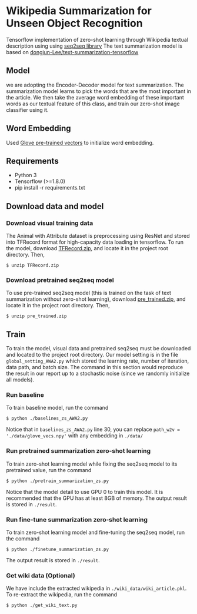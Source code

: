 # Wikipedia Summarization for Unseen Object Recognition
Tensorflow implementation of zero-shot learning through Wikipedia textual description using using [seq2seq library](https://www.tensorflow.org/api_guides/python/contrib.seq2seq)
The text summarization model is based on [dongjun-Lee/text-summarization-tensorflow](https://github.com/dongjun-Lee/text-summarization-tensorflow)

## Model
we are  adopting  the  Encoder-Decoder model for text summarization. The summarization model learns to pick the words that are the most important in the article. We then take the average word embedding of these important words as our textual feature of this class, and train our zero-shot image classifier using it.

## Word Embedding
Used [Glove pre-trained vectors](https://nlp.stanford.edu/projects/glove/) to initialize word embedding.

## Requirements
- Python 3
- Tensorflow (>=1.8.0)
- pip install -r requirements.txt

## Download data and model

### Download visual training data
The Animal with Attribute dataset is preprocessing using ResNet and stored into TFRecord format for high-capacity data loading in tensorflow. To run the model,  download [TFRecord.zip](https://drive.google.com/file/d/1V8pS1eoiv51wfiVp2rOB7IvJ5PeQs2n-/view?usp=sharing), and locate it in the project root directory. Then,
```
$ unzip TFRecord.zip
```

### Download pretrained seq2seq model 
To use pre-trained seq2seq model (this is trained on the task of text summarization without zero-shot learning), download [pre_trained.zip](https://drive.google.com/file/d/1V8pS1eoiv51wfiVp2rOB7IvJ5PeQs2n-/view?usp=sharing), and locate it in the project root directory. Then,
```
$ unzip pre_trained.zip
```

## Train
To train the model, visual data and pretrained seq2seq must be downloaded and located to the project root directory. Our model setting is in the file ```global_setting_AWA2.py``` which stored the learning rate, number of iteration, data path, and batch size. The command in this section would reproduce the result in our report up to a stochastic noise (since we randomly initialize all models).

### Run baseline
To train baseline model, run the command
```
$ python ./baselines_zs_AWA2.py
```
Notice that in ```baselines_zs_AWA2.py``` line 30, you can replace ```path_w2v = './data/glove_vecs.npy'``` with any embedding in ```./data/```

### Run pretrained summarization zero-shot learning
To train zero-shot learning model while fixing the seq2seq model to its pretrained value, run the command
```
$ python ./pretrain_summarization_zs.py
```
Notice that the model detail to use GPU 0 to train this model. It is recommended that the GPU has at least 8GB of memory. The output result is stored in ```./result```.

### Run fine-tune summarization zero-shot learning
To train zero-shot learning model and fine-tuning the seq2seq model, run the command
```
$ python ./finetune_summarization_zs.py
```
The output result is stored in ```./result```.

### Get wiki data (Optional)
We have include the extracted wikipedia in ```./wiki_data/wiki_article.pkl```. To re-extract the wikipedia, run the command
```
$ python ./get_wiki_text.py
```
